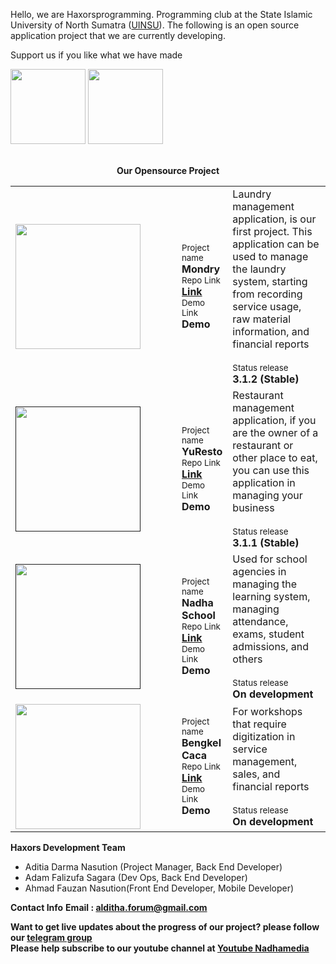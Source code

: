 Hello, we are Haxorsprogramming. Programming club at the State Islamic University of North Sumatra (<a href='https://uinsu.ac.id'>UINSU</a>). The following is an open source application project that we are currently developing.

Support us if you like what we have made 
<div>
<a href="https://saweria.co/haxorsprogramming"><img src="https://ik.imagekit.io/ebunga/haxors/Base/saweria.png?ik-sdk-version=javascript-1.4.3&updatedAt=1642493732443" width="120px"></a>
<a href="https://sociabuzz.com/haxorsprogramming/tribe"><img src="https://ik.imagekit.io/ebunga/haxors/Base/socialbuzz.png?ik-sdk-version=javascript-1.4.3&updatedAt=1642493695542" width="120px"></a>
</div>
<br/>
<center>
  
**Our Opensource Project**
  <table>
    <tr>
      <td><a href="https://github.com/haxorsprogramming/Mondry" style="margin-right:50px;">
<img src="https://ik.imagekit.io/ebunga/haxors/Logo_Project/mondry_logo.png?ik-sdk-version=javascript-1.4.3&updatedAt=1642493851825" width="200px">
        </a></td>
      <td>
        <small>Project name </small><br/>
        <strong>Mondry</strong><br/>
        <small>Repo Link </small><br/>
        <strong><a href="https://github.com/haxorsprogramming/Mondry">Link</a></strong><br/>
        <small>Demo Link </small><br/>
        <strong>Demo</strong>
      </td>
      <td width="500px">
        Laundry management application, is our first project. This application can be used to manage the laundry system, starting from recording service usage, raw material information, and financial reports<br/><br/>
        <small>Status release </small><br/>
        <strong>3.1.2 (Stable)</strong><br/>
      </td>
    </tr>
    <tr>
      <td><a href="" style="margin-right:50px;">
<img src="https://ik.imagekit.io/ebunga/haxors/Logo_Project/yuresto_logo.png?ik-sdk-version=javascript-1.4.3&updatedAt=1642493937362" width="200px">
        </a></td>
      <td>
        <small>Project name </small><br/>
        <strong>YuResto</strong><br/>
        <small>Repo Link </small><br/>
        <strong><a href="https://github.com/haxorsprogramming/Nadha-Laundry">Link</a></strong><br/>
        <small>Demo Link </small><br/>
        <strong>Demo</strong>
      </td>
      <td width="500px">
        Restaurant management application, if you are the owner of a restaurant or other place to eat, you can use this application in managing your business<br/><br/>
        <small>Status release </small><br/>
        <strong>3.1.1 (Stable)</strong><br/>
      </td>
    </tr>
    <tr>
      <td><a href="" style="margin-right:50px;">
<img src="https://ik.imagekit.io/ebunga/haxors/Logo_Project/nadha_school_logo_D3umtYKUp.jpg?ik-sdk-version=javascript-1.4.3&updatedAt=1609130539268" width="200px">
        </a></td>
      <td>
        <small>Project name </small><br/>
        <strong>Nadha School</strong><br/>
        <small>Repo Link </small><br/>
        <strong><a href="https://github.com/haxorsprogramming/Nadha-Laundry">Link</a></strong><br/>
        <small>Demo Link </small><br/>
        <strong>Demo</strong>
      </td>
      <td width="500px">
        Used for school agencies in managing the learning system, managing attendance, exams, student admissions, and others
        <br/><br/>
        <small>Status release </small><br/>
        <strong>On development</strong><br/>
      </td>
    </tr>
    <tr>
      <td><a href="https://github.com/haxorsprogramming/Bengkel-Caca" style="margin-right:50px;">
<img src="https://ik.imagekit.io/ebunga/haxors/Logo_Project/logo_8AOU_AJKL.png?ik-sdk-version=javascript-1.4.3&updatedAt=1642493997434" width="200px">
        </a></td>
      <td>
        <small>Project name </small><br/>
        <strong>Bengkel Caca</strong><br/>
        <small>Repo Link </small><br/>
        <strong><a href="https://github.com/haxorsprogramming/Bengkel-Caca">Link</a></strong><br/>
        <small>Demo Link </small><br/>
        <strong>Demo</strong>
      </td>
      <td width="500px">
        For workshops that require digitization in service management, sales, and financial reports<br/><br/>
        <small>Status release </small><br/>
        <strong>On development</strong><br/>
      </td>
    </tr>
  </table>  
</center>

**Haxors Development Team**
<ul>
  <li>Aditia Darma Nasution (Project Manager, Back End Developer)</li>
  <li>Adam Falizufa Sagara (Dev Ops, Back End Developer)</li>
  <li>Ahmad Fauzan Nasution(Front End Developer, Mobile Developer)</li>
</ul>

**Contact Info**
<strong>Email : alditha.forum@gmail.com</strong>

**Want to get live updates about the progress of our project? please follow our <a href="https://t.me/haxorsupdate">telegram group</a>**<br/>
**Please help subscribe to our youtube channel at <a href='https://www.youtube.com/channel/UC7_pSHlXnZCXN4v8TbvcIEg'>Youtube Nadhamedia</a>**
